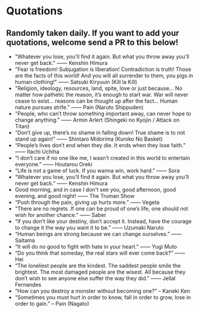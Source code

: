 # Quotations

## Randomly taken daily. If you want to add your quotations, welcome send a PR to this below!

- "Whatever you lose, you'll find it again. But what you throw away you'll never get back." —— Kenshin Himura
- "Fear is freedom! Subjugation is liberation! Contradiction is truth! Those are the facts of this world! And you will all surrender to them, you pigs in human clothing!"  —— Satsuki Kiryuuin (Kill la Kill) 
- "Religion, ideology, resources, land, spite, love or just because… No matter how pathetic the reason, it’s enough to start war. War will never cease to exist… reasons can be thought up after the fact… Human nature pursues strife." —— Pain (Naruto Shippuden)
- "People, who can’t throw something important away, can never hope to change anything." —— Armin Arlert (Shingeki no Kyojin / Attack on Titan)
- “Don’t give up, there’s no shame in falling down! True shame is to not stand up again!” —— Shintaro Midorima (Kuroko No Basket) 
- “People’s lives don’t end when they die. It ends when they lose faith.” —— Itachi Uchiha 
- “I don’t care if no one like me, I wasn’t created in this world to entertain everyone.” —— Houtarou Oreki 
- “Life is not a game of luck. If you wanna win, work hard.” —— Sora
- “Whatever you lose, you’ll find it again. But what you throw away you’ll never get back.” —— Kenshin Himura 
- Good morning, and in case I don't see you, good afternoon, good evening, and good night! —— The Truman Show
- “Push through the pain, giving up hurts more.” —— Vegeta
- “There are no regrets. If one can be proud of one’s life, one should not wish for another chance.” —— Saber
- “If you don’t like your destiny, don’t accept it. Instead, have the courage to change it the way you want it to be.” —— Uzumaki Naruto
- “Human beings are strong because we can change ourselves.” —— Saitama
- “It will do no good to fight with hate in your heart.” —— Yugi Muto
- “Do you think that someday, the real stars will ever come back?” —— Hei 
- “The loneliest people are the kindest. The saddest people smile the brightest. The most damaged people are the wisest. All because they don’t wish to see anyone else suffer the way they did.” —— Jellal Fernandes 
- “How can you destroy a monster without becoming one?” – Kaneki Ken
- “Sometimes you must hurt in order to know, fall in order to grow, lose in order to gain.” – Pain (Nagato) 